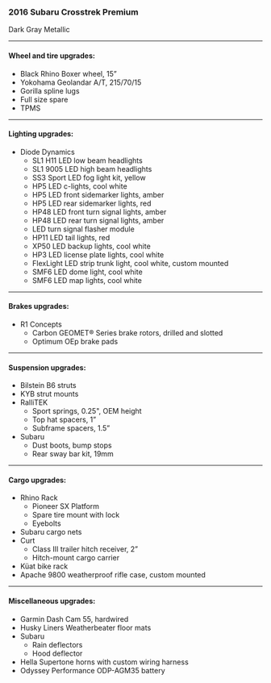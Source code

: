 ### 2016 Subaru Crosstrek Premium
Dark Gray Metallic

---

#### Wheel and tire upgrades:
* Black Rhino Boxer wheel, 15”
* Yokohama Geolandar A/T, 215/70/15
* Gorilla spline lugs
* Full size spare
* TPMS

---

#### Lighting upgrades:
* Diode Dynamics
  * SL1 H11 LED low beam headlights
  * SL1 9005 LED high beam headlights
  * SS3 Sport LED fog light kit, yellow
  * HP5 LED c-lights, cool white
  * HP5 LED front sidemarker lights, amber
  * HP5 LED rear sidemarker lights, red
  * HP48 LED front turn signal lights, amber
  * HP48 LED rear turn signal lights, amber
  * LED turn signal flasher module
  * HP11 LED tail lights, red
  * XP50 LED backup lights, cool white
  * HP3 LED license plate lights, cool white
  * FlexLight LED strip trunk light, cool white, custom mounted
  * SMF6 LED dome light, cool white
  * SMF6 LED map lights, cool white

---

#### Brakes upgrades:
* R1 Concepts
  * Carbon GEOMET® Series brake rotors, drilled and slotted
  * Optimum OEp brake pads

---

#### Suspension upgrades:
* Bilstein B6 struts
* KYB strut mounts
* RalliTEK
  * Sport springs, 0.25", OEM height
  * Top hat spacers, 1”
  * Subframe spacers, 1.5”
* Subaru
  * Dust boots, bump stops
  * Rear sway bar kit, 19mm

---

#### Cargo upgrades:
* Rhino Rack
  * Pioneer SX Platform
  * Spare tire mount with lock
  * Eyebolts
* Subaru cargo nets
* Curt
  * Class III trailer hitch receiver, 2”
  * Hitch-mount cargo carrier
* Küat bike rack
* Apache 9800 weatherproof rifle case, custom mounted

---

#### Miscellaneous upgrades:
* Garmin Dash Cam 55, hardwired
* Husky Liners Weatherbeater floor mats
* Subaru
  * Rain deflectors
  * Hood deflector
* Hella Supertone horns with custom wiring harness
* Odyssey Performance ODP-AGM35 battery
